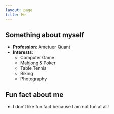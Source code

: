 ```yaml
---
layout: page
title: Me
---
```


## Something about myself

- **Profession**: Ametuer Quant
- **Interests**:
  - Computer Game
  - Mahjong & Poker
  - Table Tennis
  - Biking
  - Photography


## Fun fact about me

+ I don't like fun fact because I am not fun at all!